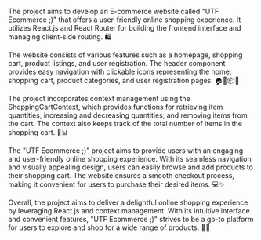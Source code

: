 The project aims to develop an E-commerce website called "UTF Ecommerce ;)" that offers a user-friendly online shopping experience. It utilizes React.js and React Router for building the frontend interface and managing client-side routing. 🛍️

The website consists of various features such as a homepage, shopping cart, product listings, and user registration. The header component provides easy navigation with clickable icons representing the home, shopping cart, product categories, and user registration pages. 🏠🛒📦👤

The project incorporates context management using the ShoppingCartContext, which provides functions for retrieving item quantities, increasing and decreasing quantities, and removing items from the cart. The context also keeps track of the total number of items in the shopping cart. 🛒📊

The "UTF Ecommerce ;)" project aims to provide users with an engaging and user-friendly online shopping experience. With its seamless navigation and visually appealing design, users can easily browse and add products to their shopping cart. The website ensures a smooth checkout process, making it convenient for users to purchase their desired items. 💻✨

Overall, the project aims to deliver a delightful online shopping experience by leveraging React.js and context management. With its intuitive interface and convenient features, "UTF Ecommerce ;)" strives to be a go-to platform for users to explore and shop for a wide range of products. 🌟🛒